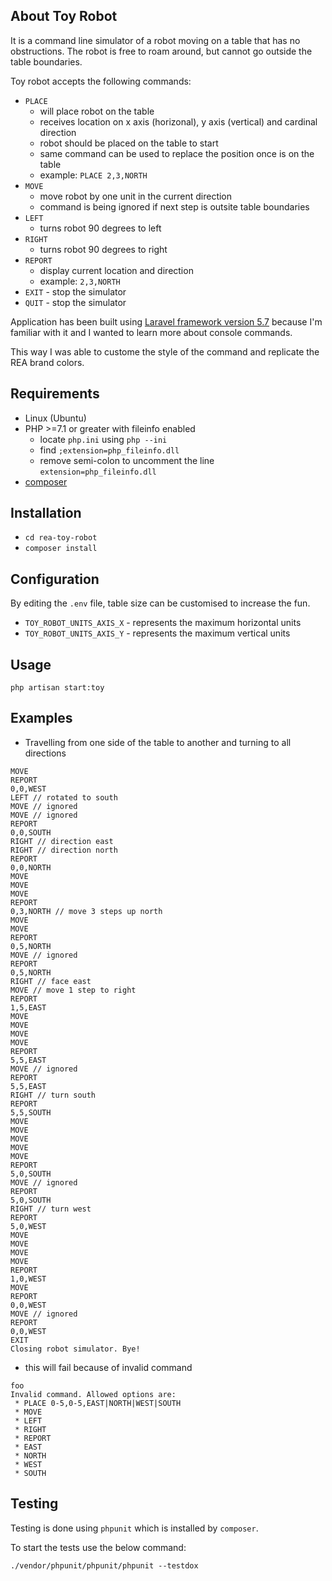 ## About Toy Robot

It is a command line simulator of a robot moving on a table that has no obstructions.
The robot is free to roam around, but cannot go outside the table boundaries.

Toy robot accepts the following commands:

-   `PLACE`
    -   will place robot on the table
    -   receives location on x axis (horizonal), y axis (vertical) and cardinal direction
    -   robot should be placed on the table to start
    -   same command can be used to replace the position once is on the table
    -   example: `PLACE 2,3,NORTH`
-   `MOVE`
    -   move robot by one unit in the current direction
    -   command is being ignored if next step is outsite table boundaries
-   `LEFT`
    -   turns robot 90 degrees to left
-   `RIGHT`
    -   turns robot 90 degrees to right
-   `REPORT`
    -   display current location and direction
    -   example: `2,3,NORTH`
-   `EXIT` - stop the simulator
-   `QUIT` - stop the simulator

Application has been built using [Laravel framework version 5.7](https://laravel.com/docs/5.7) because I'm familiar with it and I wanted to learn more about console commands.

This way I was able to custome the style of the command and replicate the REA brand colors.

## Requirements

-   Linux (Ubuntu)
-   PHP >=7.1 or greater with fileinfo enabled
    -   locate `php.ini` using `php --ini`
    -   find `;extension=php_fileinfo.dll`
    -   remove semi-colon to uncomment the line `extension=php_fileinfo.dll`
-   [composer](https://getcomposer.org/)

## Installation

-   `cd rea-toy-robot`
-   `composer install`

## Configuration

By editing the `.env` file, table size can be customised to increase the fun.

-   `TOY_ROBOT_UNITS_AXIS_X` - represents the maximum horizontal units
-   `TOY_ROBOT_UNITS_AXIS_Y` - represents the maximum vertical units

## Usage

`php artisan start:toy`

## Examples

-   Travelling from one side of the table to another and turning to all directions

```PLACE 0,0,WEST
MOVE
REPORT
0,0,WEST
LEFT // rotated to south
MOVE // ignored
MOVE // ignored
REPORT
0,0,SOUTH
RIGHT // direction east
RIGHT // direction north
REPORT
0,0,NORTH
MOVE
MOVE
MOVE
REPORT
0,3,NORTH // move 3 steps up north
MOVE
MOVE
REPORT
0,5,NORTH
MOVE // ignored
REPORT
0,5,NORTH
RIGHT // face east
MOVE // move 1 step to right
REPORT
1,5,EAST
MOVE
MOVE
MOVE
MOVE
REPORT
5,5,EAST
MOVE // ignored
REPORT
5,5,EAST
RIGHT // turn south
REPORT
5,5,SOUTH
MOVE
MOVE
MOVE
MOVE
MOVE
REPORT
5,0,SOUTH
MOVE // ignored
REPORT
5,0,SOUTH
RIGHT // turn west
REPORT
5,0,WEST
MOVE
MOVE
MOVE
MOVE
REPORT
1,0,WEST
MOVE
REPORT
0,0,WEST
MOVE // ignored
REPORT
0,0,WEST
EXIT
Closing robot simulator. Bye!
```

-   this will fail because of invalid command

```
foo
Invalid command. Allowed options are:
 * PLACE 0-5,0-5,EAST|NORTH|WEST|SOUTH
 * MOVE
 * LEFT
 * RIGHT
 * REPORT
 * EAST
 * NORTH
 * WEST
 * SOUTH
```

## Testing

Testing is done using `phpunit` which is installed by `composer`.

To start the tests use the below command:

`./vendor/phpunit/phpunit/phpunit --testdox`
